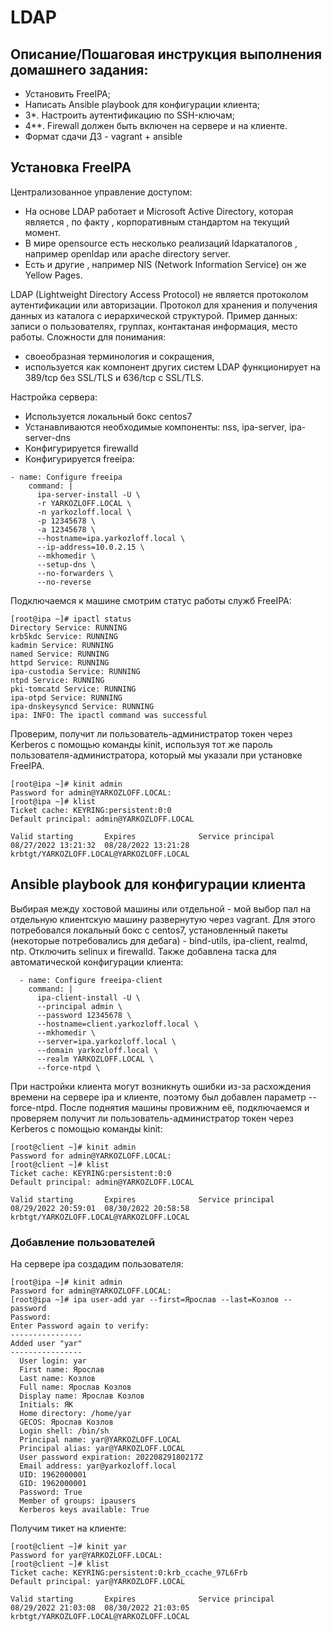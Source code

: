 # LDAP
## Описание/Пошаговая инструкция выполнения домашнего задания:
- Установить FreeIPA;
- Написать Ansible playbook для конфигурации клиента;
- 3*. Настроить аутентификацию по SSH-ключам;
- 4**. Firewall должен быть включен на сервере и на клиенте.
- Формат сдачи ДЗ - vagrant + ansible

## Установка FreeIPA
Централизованное управление доступом:
- На основе LDAP работает и Microsoft Active Directory, которая является , по факту , корпоративным стандартом на текущий момент.
- В мире opensource есть несколько реализаций ldapкаталогов , например openldap или apache directory server.
- Есть и другие , например NIS (Network Information Service) он же Yellow Pages.

LDAP (Lightweight Directory Access Protocol) не является протоколом аутентификации или авторизации. Протокол для хранения и получения данных из каталога с иерархической структурой. Пример данных: записи о пользователях, группах, контактаная информация, место работы. Сложности для понимания:
- своеобразная терминология и сокращения,
- используется как компонент других систем 
LDAP функционирует на 389/tcp без SSL/TLS и 636/tcp с SSL/TLS.

Настройка сервера:
- Используется локальный бокс centos7
- Устанавливаются необходимые компоненты: nss, ipa-server, ipa-server-dns
- Конфигурируется firewalld
- Конфигурируется freeipa:
```
- name: Configure freeipa
    command: |
      ipa-server-install -U \
      -r YARKOZLOFF.LOCAL \
      -n yarkozloff.local \
      -p 12345678 \
      -a 12345678 \
      --hostname=ipa.yarkozloff.local \
      --ip-address=10.0.2.15 \
      --mkhomedir \
      --setup-dns \
      --no-forwarders \
      --no-reverse
```
Подключаемся к машине смотрим статус работы служб FreeIPA:
```
[root@ipa ~]# ipactl status
Directory Service: RUNNING
krb5kdc Service: RUNNING
kadmin Service: RUNNING
named Service: RUNNING
httpd Service: RUNNING
ipa-custodia Service: RUNNING
ntpd Service: RUNNING
pki-tomcatd Service: RUNNING
ipa-otpd Service: RUNNING
ipa-dnskeysyncd Service: RUNNING
ipa: INFO: The ipactl command was successful
```
Проверим, получит ли пользователь-администратор токен через Kerberos с помощью команды kinit, используя тот же пароль пользователя-администратора, который мы указали при установке FreeIPA.
```
[root@ipa ~]# kinit admin
Password for admin@YARKOZLOFF.LOCAL:
[root@ipa ~]# klist
Ticket cache: KEYRING:persistent:0:0
Default principal: admin@YARKOZLOFF.LOCAL

Valid starting       Expires              Service principal
08/27/2022 13:21:32  08/28/2022 13:21:28  krbtgt/YARKOZLOFF.LOCAL@YARKOZLOFF.LOCAL
```
## Ansible playbook для конфигурации клиента
Выбирая между хостовой машины или отдельной - мой выбор пал на отдельную клиентскую машину развернутую через vagrant. Для этого потребовался локальный бокс с centos7, установленный пакеты (некоторые потребовались для дебага) - bind-utils, ipa-client, realmd, ntp. Отключить selinux и firewalld. Также добавлена таска для автоматической конфигурации клиента:
```
  - name: Configure freeipa-client
    command: |
      ipa-client-install -U \
      --principal admin \
      --password 12345678 \
      --hostname=client.yarkozloff.local \
      --mkhomedir \
      --server=ipa.yarkozloff.local \
      --domain yarkozloff.local \
      --realm YARKOZLOFF.LOCAL \
      --force-ntpd \
```
При настройки клиента могут возникнуть ошибки из-за расхождения времени на сервере ipa и клиенте, поэтому был добавлен параметр --force-ntpd. После поднятия машины провижним её, подключаемся и проверяем получит ли пользователь-администратор токен через Kerberos с помощью команды kinit:
```
[root@client ~]# kinit admin
Password for admin@YARKOZLOFF.LOCAL:
[root@client ~]# klist
Ticket cache: KEYRING:persistent:0:0
Default principal: admin@YARKOZLOFF.LOCAL

Valid starting       Expires              Service principal
08/29/2022 20:59:01  08/30/2022 20:58:58  krbtgt/YARKOZLOFF.LOCAL@YARKOZLOFF.LOCAL
```
### Добавление пользователей
На сервере ipa создадим пользователя:
```
[root@ipa ~]# kinit admin
Password for admin@YARKOZLOFF.LOCAL:
[root@ipa ~]# ipa user-add yar --first=Ярослав --last=Козлов --password
Password:
Enter Password again to verify:
----------------
Added user "yar"
----------------
  User login: yar
  First name: Ярослав
  Last name: Козлов
  Full name: Ярослав Козлов
  Display name: Ярослав Козлов
  Initials: ЯК
  Home directory: /home/yar
  GECOS: Ярослав Козлов
  Login shell: /bin/sh
  Principal name: yar@YARKOZLOFF.LOCAL
  Principal alias: yar@YARKOZLOFF.LOCAL
  User password expiration: 20220829180217Z
  Email address: yar@yarkozloff.local
  UID: 1962000001
  GID: 1962000001
  Password: True
  Member of groups: ipausers
  Kerberos keys available: True
```
Получим тикет на клиенте:
```
[root@client ~]# kinit yar
Password for yar@YARKOZLOFF.LOCAL:
[root@client ~]# klist
Ticket cache: KEYRING:persistent:0:krb_ccache_97L6Frb
Default principal: yar@YARKOZLOFF.LOCAL

Valid starting       Expires              Service principal
08/29/2022 21:03:08  08/30/2022 21:03:05  krbtgt/YARKOZLOFF.LOCAL@YARKOZLOFF.LOCAL
```

